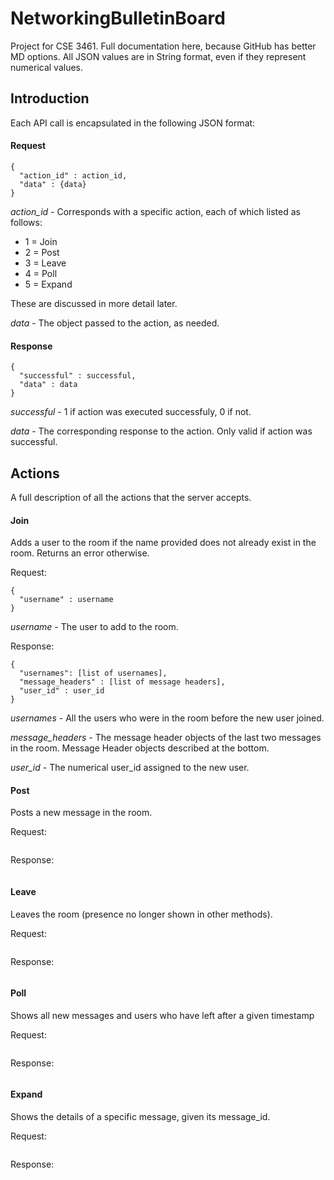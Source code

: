 # NetworkingBulletinBoard

Project for CSE 3461. Full documentation here, because GitHub has better MD options. All JSON values are in String format, even if they represent numerical values.

## Introduction 

Each API call is encapsulated in the following JSON format:
#### Request
```
{
  "action_id" : action_id,
  "data" : {data}
}
```
*action_id* - Corresponds with a specific action, each of which listed as follows:
- 1 = Join
- 2 = Post
- 3 = Leave
- 4 = Poll
- 5 = Expand

These are discussed in more detail later.

*data* - The object passed to the action, as needed.

#### Response
```
{
  "successful" : successful,
  "data" : data
}
```
*successful* - 1 if action was executed successfuly, 0 if not.

*data* - The corresponding response to the action. Only valid if action was successful.

## Actions
A full description of all the actions that the server accepts.
#### Join
Adds a user to the room if the name provided does not already exist in the room. Returns an error otherwise.

Request:
```
{
  "username" : username
}
```
*username* - The user to add to the room.

Response:
```
{
  "usernames": [list of usernames],
  "message_headers" : [list of message headers],
  "user_id" : user_id
}
```
*usernames* - All the users who were in the room before the new user joined.

*message_headers* - The message header objects of the last two messages in the room. Message Header objects described at the bottom.

*user_id* - The numerical user_id assigned to the new user.

#### Post
Posts a new message in the room.

Request:
```

```

Response:
```

```

#### Leave
Leaves the room (presence no longer shown in other methods).

Request:
```

```

Response:
```

```

#### Poll
Shows all new messages and users who have left after a given timestamp

Request:
```

```

Response:
```

```

#### Expand
Shows the details of a specific message, given its message_id.

Request:
```

```

Response:
```

```
